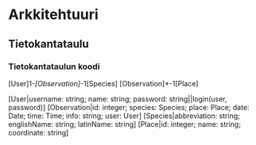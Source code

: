 # Arkkitehtuuri

## Tietokantataulu


### Tietokantataulun koodi

[User]1-*[Observation]*-1[Species]
[Observation]*-1[Place]

[User|username: string; name: string; password: string||login(user, password)]
[Observation|id: integer; species: Species; place: Place; date: Date; time: Time; info: string; user: User]
[Species|abbreviation: string; englishName: string; latinName: string]
[Place|id: integer; name: string; coordinate: string]

